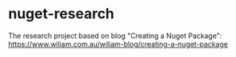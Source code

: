 # nuget-research
The research project based on blog "Creating a Nuget Package": https://www.wiliam.com.au/wiliam-blog/creating-a-nuget-package
